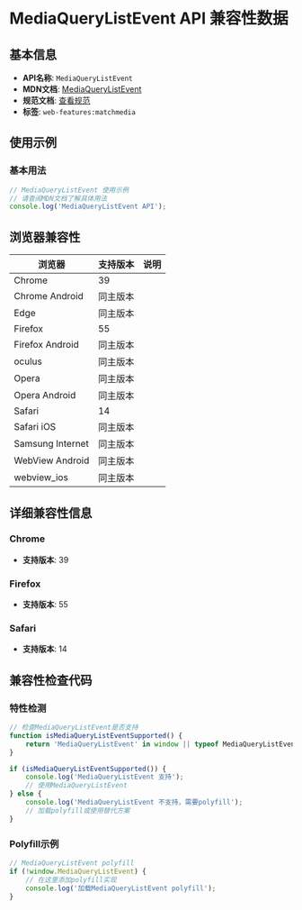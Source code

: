 # MediaQueryListEvent API 兼容性数据

## 基本信息

- **API名称**: `MediaQueryListEvent`
- **MDN文档**: [MediaQueryListEvent](https://developer.mozilla.org/docs/Web/API/MediaQueryListEvent)
- **规范文档**: [查看规范](https://drafts.csswg.org/cssom-view/#the-mediaquerylist-interface)
- **标签**: `web-features:matchmedia`

## 使用示例

### 基本用法

```javascript
// MediaQueryListEvent 使用示例
// 请查阅MDN文档了解具体用法
console.log('MediaQueryListEvent API');
```

## 浏览器兼容性

| 浏览器 | 支持版本 | 说明 |
|--------|----------|------|
| Chrome | 39 |  |
| Chrome Android | 同主版本 |  |
| Edge | 同主版本 |  |
| Firefox | 55 |  |
| Firefox Android | 同主版本 |  |
| oculus | 同主版本 |  |
| Opera | 同主版本 |  |
| Opera Android | 同主版本 |  |
| Safari | 14 |  |
| Safari iOS | 同主版本 |  |
| Samsung Internet | 同主版本 |  |
| WebView Android | 同主版本 |  |
| webview_ios | 同主版本 |  |

## 详细兼容性信息

### Chrome

- **支持版本**: 39

### Firefox

- **支持版本**: 55

### Safari

- **支持版本**: 14

## 兼容性检查代码

### 特性检测

```javascript
// 检查MediaQueryListEvent是否支持
function isMediaQueryListEventSupported() {
    return 'MediaQueryListEvent' in window || typeof MediaQueryListEvent !== 'undefined';
}

if (isMediaQueryListEventSupported()) {
    console.log('MediaQueryListEvent 支持');
    // 使用MediaQueryListEvent
} else {
    console.log('MediaQueryListEvent 不支持，需要polyfill');
    // 加载polyfill或使用替代方案
}
```

### Polyfill示例

```javascript
// MediaQueryListEvent polyfill
if (!window.MediaQueryListEvent) {
    // 在这里添加polyfill实现
    console.log('加载MediaQueryListEvent polyfill');
}
```

